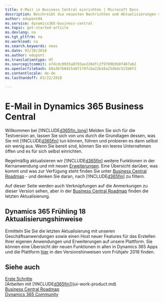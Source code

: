 ```yaml
---
title: E-Mail in Business Central einrichten | Microsoft Docs
description: Beschreibt die neuesten Nachrichten und Aktualisierungen von Business Central.
author: edupont04
ms.service: dynamics365-business-central
ms.topic: get-started-article
ms.devlang: na
ms.tgt_pltfrm: na
ms.workload: na
ms.search.keywords: news
ms.date: 03/20/2018
ms.author: edupont
ms.translationtype: HT
ms.sourcegitcommit: e7dcdc0935a8793ae226dfc2f9709b5b8f487a62
ms.openlocfilehash: b9a3b7b0415a971797cba22b16a25dbdc521b0f3
ms.contentlocale: de-de
ms.lasthandoff: 03/22/2018

---
```

# <a name="whats-new-in-dynamics-365-business-central"></a>E-Mail in Dynamics 365 Business Central
Willkommen bei [!INCLUDE[d365fin_long](includes/d365fin_long_md.md)] Melden Sie sich für die Testversion an, lassen Sie sich von uns durch die Grundlagen dessen, was Sie mit [!INCLUDE[d365fin](includes/d365fin_md.md)] tun können, führen und probieren es dann selbst ein wenig aus. Wenn Sie bereit sind, können Sie ein leeres Unternehmen öffen und es für sich selbst einrichten.  

Regelmäßig aktualisieren wir [!INCLUDE[d365fin](includes/d365fin_md.md)] weitere Funktionen in der Kernanwendung und mit neuen [Erweiterungen](ui-extensions.md). Eine Übersicht darüber, was kommt und was zur Verfügung steht finden Sie unter [Business Central Roadmap](https://roadmap.dynamics.com/) - und denken Sie daran, nach [!INCLUDE[d365fin](includes/d365fin_md.md)] zu filtern.  

Auf dieser Seite werden auch Verknüpfungen auf die Anmerkungen zu dieser Version sehen, aber in der [Business Central Roadmap](https://roadmap.dynamics.com/) finden die letzten Aktualisierung.

## <a name="dynamics-365-spring-18-release-notes"></a>Dynamics 365 Frühling 18 Aktualisierungshinweise
Ermitteln Sie Sie die letzten Aktualisierung mit unseren Geschäftsanwendungen sowie einen Host neuer Features für das Erstellen Ihrer eigenen Anwendungen und Erweiterungen auf unsere Plattform. Sie können eine Übersicht der neuen Funktionen in allen in Dynamics 365 Apps und die Plattform [hier](https://aka.ms/businessappsreleasenotes) in den Versionshinweisen vom Frühjahr 2018 finden.


## <a name="see-also"></a>Siehe auch
[Erste Schritte](product-get-started.md)  
[Arbeiten mit [!INCLUDE[d365fin](includes/d365fin_md.md)]](ui-work-product.md)  
[Business Central Roadmap](https://roadmap.dynamics.com/)  
[Dynamics 365 Community](https://community.dynamics.com/business/)  

